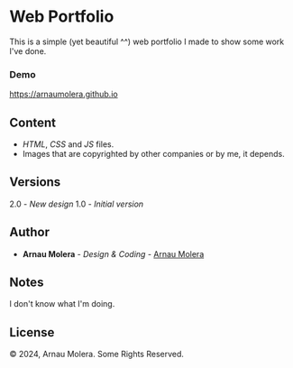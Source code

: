 # Web Portfolio

This is a simple (yet beautiful  ^^) web portfolio I made to show some work I've done.

### Demo

https://arnaumolera.github.io

## Content

* _HTML_, _CSS_ and _JS_ files.
* Images that are copyrighted by other companies or by me, it depends.

## Versions

2.0 - _New design_
1.0 - _Initial version_

## Author 

* **Arnau Molera** - *Design & Coding* - [Arnau Molera](https://github.com/arnaumolera)

## Notes

I don't know what I'm doing.

## License

© 2024, Arnau Molera. Some Rights Reserved.

